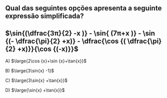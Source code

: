 ## Qual das seguintes opções apresenta a seguinte expressão simplificada? 
## $\sin{(\dfrac{3π}{2} -x )} - \sin{ (7π+x )} - \sin  {(- \dfrac{\pi}{2} +x)} - \dfrac{\cos⁡ {( \dfrac{\pi}{2} +x)}}{\cos⁡ {(-x)}}$
A) $\large{2\cos {x}+\sin {x}+\tan{x}}$

B) $\large{3\sin{x} -1}$

C) $\large{3\sin{x} +\tan{x}}$

D) $\large{\sin{x} +\tan{x}}$